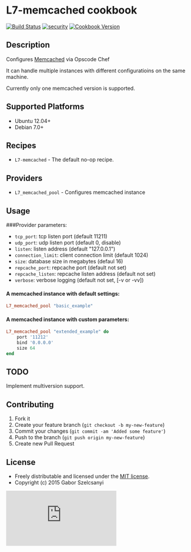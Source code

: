 # L7-memcached cookbook
[![Build Status](https://travis-ci.org/szelcsanyi/chef-memcached.svg?branch=master)](https://travis-ci.org/szelcsanyi/chef-memcached)
[![security](https://hakiri.io/github/szelcsanyi/chef-memcached/master.svg)](https://hakiri.io/github/szelcsanyi/chef-memcached/master)
[![Cookbook Version](https://img.shields.io/cookbook/v/L7-memcached.svg?style=flat)](https://supermarket.chef.io/cookbooks/L7-memcached)

## Description

Configures [Memcached](http://memcached.org) via Opscode Chef

It can handle multiple instances with different configuratioins on the same machine.

Currently only one memcached version is supported.

## Supported Platforms

* Ubuntu 12.04+
* Debian 7.0+

## Recipes

* `L7-memcached` - The default no-op recipe.

## Providers
* `L7_memcached_pool` - Configures memcached instance

## Usage
###Provider parameters:

* `tcp_port`: tcp listen port (default 11211)
* `udp_port`: udp listen port (default 0, disable)
* `listen`: listen address (default "127.0.0.1")
* `connection_limit`: client connection limit (default 1024)
* `size`: database size in megabytes (defaul 16)
* `repcache_port`: repcache port (default not set)
* `repcache_listen`: repcache listen address (default not set)
* `verbose`: verbose logging (default not set, [-v or -vv])

#### A memcached instance with default settings:
```ruby
L7_memcached_pool "basic_example"
```

#### A memcached instance with custom parameters:
```ruby
L7_memcached_pool "extended_example" do
    port '11212'
    bind '0.0.0.0'
    size 64
end
```

## TODO
Implement multiversion support.

## Contributing

1. Fork it
2. Create your feature branch (`git checkout -b my-new-feature`)
3. Commit your changes (`git commit -am 'Added some feature'`)
4. Push to the branch (`git push origin my-new-feature`)
5. Create new Pull Request

## License

* Freely distributable and licensed under the [MIT license](http://szelcsanyi.mit-license.org/2015/license.html).
* Copyright (c) 2015 Gabor Szelcsanyi

[![image](https://ga-beacon.appspot.com/UA-56493884-1/chef-memcached/README.md)](https://github.com/szelcsanyi/chef-memcached)

